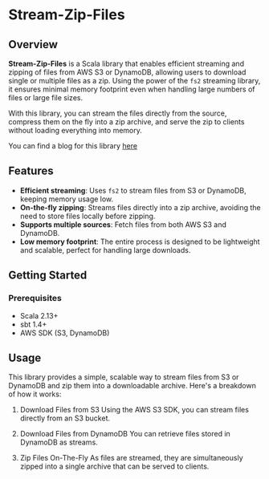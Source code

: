 # Stream-Zip-Files

## Overview

**Stream-Zip-Files** is a Scala library that enables efficient streaming and zipping of files from AWS S3 or DynamoDB, allowing users to download single or multiple files as a zip. Using the power of the `fs2` streaming library, it ensures minimal memory footprint even when handling large numbers of files or large file sizes.

With this library, you can stream the files directly from the source, compress them on the fly into a zip archive, and serve the zip to clients without loading everything into memory.

You can find a blog for this library [here](https://www.google.com)

## Features

- **Efficient streaming**: Uses `fs2` to stream files from S3 or DynamoDB, keeping memory usage low.
- **On-the-fly zipping**: Streams files directly into a zip archive, avoiding the need to store files locally before zipping.
- **Supports multiple sources**: Fetch files from both AWS S3 and DynamoDB.
- **Low memory footprint**: The entire process is designed to be lightweight and scalable, perfect for handling large downloads.

## Getting Started

### Prerequisites

- Scala 2.13+
- sbt 1.4+
- AWS SDK (S3, DynamoDB)

## Usage

This library provides a simple, scalable way to stream files from S3 or DynamoDB and zip them into a downloadable archive. Here's a breakdown of how it works:

1) Download Files from S3
Using the AWS S3 SDK, you can stream files directly from an S3 bucket.

2) Download Files from DynamoDB
You can retrieve files stored in DynamoDB as streams.

3) Zip Files On-The-Fly
As files are streamed, they are simultaneously zipped into a single archive that can be served to clients.
